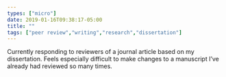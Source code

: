 ```yaml
---
types: ["micro"]
date: 2019-01-16T09:38:17-05:00
title: ""
tags: ["peer review","writing","research","dissertation"]
---
```

Currently responding to reviewers of a journal article based on my dissertation. Feels especially difficult to make changes to a manuscript I’ve already had reviewed so many times.
